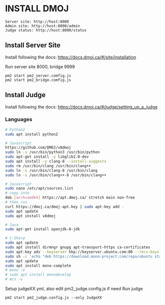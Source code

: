 # INSTALL DMOJ
```
Server site: http://host:8000
Admin site: http://host:8000/admin
Judge status: http://host:8000/status
```

## Install Server Site
Install following the docs: https://docs.dmoj.ca/#/site/installation

Run server site 8000, bridge 9999
```
pm2 start pm2_server.comfig.js
pm2 start pm2_bridge.comfig.js
```
## Install Judge
Install following the docs: https://docs.dmoj.ca/#/judge/setting_up_a_judge

### Languages
```bash
# Python2
sudo apt install python2

# Javascript
https://github.com/DMOJ/v8dmoj
sudo ln -s /usr/bin/python3 /usr/bin/python
sudo apt-get install -y libglib2.0-dev
sudo apt install -y clang-8 --install-suggests
sudo rm /usr/bin/clang /usr/bin/clang++
sudo ln -s /usr/bin/clang-8 /usr/bin/clang
sudo ln -s /usr/bin/clang++-8 /usr/bin/clang++

# Javascript
sudo nano /etc/apt/sources.list
# copy into
deb [arch=amd64] https://apt.dmoj.ca/ stretch main non-free
# then run
curl https://dmoj.ca/dmoj-apt.key | sudo apt-key add -
sudo apt update
sudo apt install v8dmoj

# Java
sudo apt-get install openjdk-8-jdk

# C-Sharp
sudo apt update
sudo apt install dirmngr gnupg apt-transport-https ca-certificates
sudo apt-key adv --keyserver hkp://keyserver.ubuntu.com:80 --recv-keys 3FA7E0328081BFF6A14DA29AA6A19B38D3D831EF
sudo sh -c 'echo "deb https://download.mono-project.com/repo/ubuntu stable-bionic main" > /etc/apt/sources.list.d/mono-official-stable.list'
sudo apt update
sudo apt install mono-complete
# mono -V
# sudo apt install monodevelop
# mcs -v
```

Setup judgeXX.yml, also edit pm2_judge.config.js if need
Run judge
```
pm2 start pm2_judge.config.js --only JudgeXX
```
